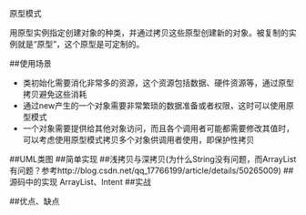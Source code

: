 原型模式

用原型实例指定创建对象的种类，并通过拷贝这些原型创建新的对象。被复制的实例就是“原型”，这个原型是可定制的。

##使用场景
- 类初始化需要消化非常多的资源，这个资源包括数据、硬件资源等，通过原型拷贝避免这些消耗
- 通过new产生的一个对象需要非常繁琐的数据准备或者权限，这时可以使用原型模式
- 一个对象需要提供给其他对象访问，而且各个调用者可能都需要修改其值时，可以考虑使用原型模式拷贝多个对象供调用者使用，即保护性拷贝

##UML类图
##简单实现
##浅拷贝与深拷贝(为什么String没有问题，而ArrayList有问题？参考http://blog.csdn.net/qq_17766199/article/details/50265009)
##源码中的实现
ArrayList、Intent
##实战

##优点、缺点
